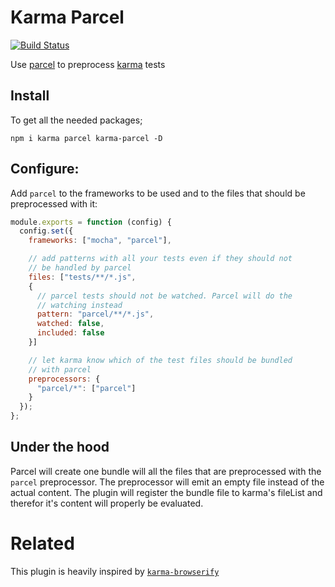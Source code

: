 # Karma Parcel

[![Build Status](https://travis-ci.org/valotas/karma-parcel.svg?branch=master)](https://travis-ci.org/valotas/karma-parcel)

Use [parcel][] to preprocess [karma][] tests

## Install

To get all the needed packages;

```
npm i karma parcel karma-parcel -D
```

## Configure:

Add `parcel` to the frameworks to be used and to the files that should be preprocessed with it:

```js
module.exports = function (config) {
  config.set({
    frameworks: ["mocha", "parcel"],

    // add patterns with all your tests even if they should not
    // be handled by parcel
    files: ["tests/**/*.js",
    {
      // parcel tests should not be watched. Parcel will do the
      // watching instead
      pattern: "parcel/**/*.js",
      watched: false,
      included: false
    }]

    // let karma know which of the test files should be bundled
    // with parcel
    preprocessors: {
      "parcel/*": ["parcel"]
    }
  });
};
```

## Under the hood

Parcel will create one bundle will all the files that are preprocessed with
the `parcel` preprocessor. The preprocessor will emit an empty file instead of
the actual content. The plugin will register the bundle file to karma's
fileList and therefor it's content will properly be evaluated.

# Related

This plugin is heavily inspired by [`karma-browserify`][karma-browserify]

[parcel]: https://parceljs.org/
[karma]: https://karma-runner.github.io
[karma-browserify]: https://github.com/nikku/karma-browserify
